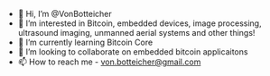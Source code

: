 - 👋 Hi, I’m @VonBotteicher
- 👀 I’m interested in Bitcoin, embedded devices, image processing, ultrasound imaging, unmanned aerial systems and other things!
- 🌱 I’m currently learning Bitcoin Core
- 💞️ I’m looking to collaborate on embedded bitcoin applicaitons
- 📫 How to reach me - von.botteicher@gmail.com

<!---
VonBotteicher/VonBotteicher is a ✨ special ✨ repository because its `README.md` (this file) appears on your GitHub profile.
You can click the Preview link to take a look at your changes.
--->
